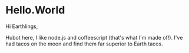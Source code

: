 # Hello.World

Hi Earthlings, 

Hubot here, I like node.js and coffeescript (that's what I'm made of!).
I've had tacos on the moon and find them far superior to Earth tacos. 
